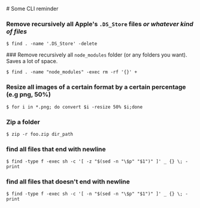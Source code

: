 # Some CLI reminder

### Remove recursively all Apple's `.DS_Store` files *or whatever kind of files*

```console
$ find . -name '.DS_Store' -delete
```

### Remove recursively all `node_modules` folder (or any folders you want). Saves a lot of space.

```console
$ find . -name "node_modules" -exec rm -rf '{}' +
```

### Resize all images of a certain format by a certain percentage (e.g png, 50%)

```console
$ for i in *.png; do convert $i -resize 50% $i;done
```

### Zip a folder
```console
$ zip -r foo.zip dir_path
```

### find all files that end with newline
```console
$ find -type f -exec sh -c '[ -z "$(sed -n "\$p" "$1")" ]' _ {} \; -print
```

### find all files that doesn't end with newline
```console
$ find -type f -exec sh -c '[ -n "$(sed -n "\$p" "$1")" ]' _ {} \; -print
```
